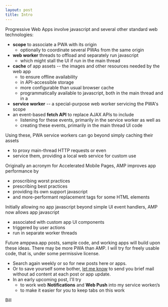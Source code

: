 ```yaml
---
layout: post
title: Intro
---
```


Progressive Web Apps involve javascript and several other standard web technologies:
* **scope** to associate a PWA with its origin
  * optionally to coordinate several PWAs from the same origin
* **web worker** threads to offload and separately run javascript
  * which might stall the UI if run in the main thread  
* **cache** of app assets -- the images and other resources needed by the web app
  * to ensure offline availability
  * in API-accessible storage
  * more configurable than usual browser cache
  * programmatically available to javascript, both in the main thread and in a
* **service worker** -- a special-purpose web worker servicing the PWA's scope
* an event-based **fetch API** to replace AJAX APIs to include 
  * listening for these events, primarily in the service worker as well as 
  * creating these events, primarily in the main thread UI code

Using these, PWA service workers can go beyond simply caching their assets
* to proxy main-thread HTTP requests or even
* service them, providing a local web service for custom use

Originally an acronym for Accelerated Mobile Pages, AMP improves app performance by
* proscribing worst practices
* prescribing best practices
* providing its own support javascript
* and more-performant replacement tags for some HTML elements

Initially allowing no app javascript beyond simple UI event handlers,
AMP now allows app javascript
* associated with custom app UI components
* triggered by user actions
* run in separate worker threads

Future amppwa.app posts, sample code, and working apps will build upon these ideas.
There may be more PWA than AMP.  I will try for freely usable code, that is, under some permissive license.

* Search again weekly or so for new posts here or apps.
* Or to save yourself some bother, [let me know](mailto:niebel@virginia.edu) to send you brief mail without ad content at each post or app update.
* In an early upcoming post, I'll try
  * to work web **Notifications** and **Web Push** into my service worker/s 
  * to make it easier for you to keep tabs on this work

Bill




